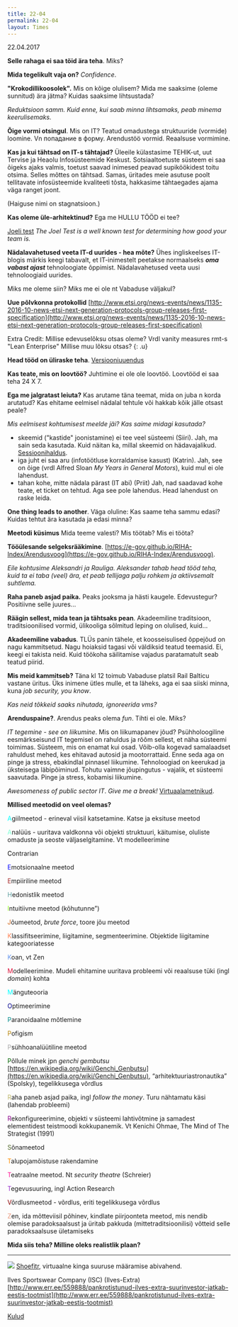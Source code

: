 ```yaml
---
title: 22-04
permalink: 22-04
layout: Times
---
```



22.04.2017

__Selle rahaga ei saa töid ära teha__. Miks?

__Mida tegelikult vaja on?__ _Confidence_. 

__"Krokodillikoosolek".__ Mis on kõige olulisem? Mida me saaksime (oleme sunnitud) ära jätma? Kuidas saaksime lihtsustada?

_Reduktsioon samm. Kuid enne, kui saab minna lihtsamaks, peab minema keerulisemaks._

__Õige vormi otsingul__. Mis on IT? Teatud omadustega struktuuride (vormide) loomine. Vn попадание в форму. Arendustöö vormid. Reaalsuse vormimine.

__Kas ja kui tähtsad on IT-s tähtajad?__ Üleeile külastasime TEHIK-ut, uut Tervise ja Heaolu Infosüsteemide Keskust. Sotsiaaltoetuste süsteem ei saa õigeks ajaks valmis, toetust saavad inimesed peavad supiköökidest toitu otsima. Selles mõttes on tähtsad. Samas, üritades meie asutuse poolt tellitavate infosüsteemide kvaliteeti tõsta, hakkasime tähtaegades ajama väga ranget joont.

(Haiguse nimi on stagnatsioon.)

__Kas oleme üle-arhitektinud?__ Ega me HULLU TÖÖD ei tee?

[Joeli test](https://www.joelonsoftware.com/2000/08/09/the-joel-test-12-steps-to-better-code/) _The Joel Test is a well known test for determining how good your team is._

__Nädalavahetused veeta IT-d uurides - hea mõte?__ Ühes ingliskeelses IT-blogis märkis keegi tabavalt, et IT-inimestelt peetakse normaalseks ___oma vabast ajast___ tehnoloogiate õppimist. Nädalavahetused veeta uusi tehnoloogiaid uurides. 

Miks me oleme siin? Miks me ei ole nt Vabaduse väljakul?

__Uue põlvkonna protokollid__ [http://www.etsi.org/news-events/news/1135-2016-10-news-etsi-next-generation-protocols-group-releases-first-specification](http://www.etsi.org/news-events/news/1135-2016-10-news-etsi-next-generation-protocols-group-releases-first-specification)

Extra Credit: Millise edevuselõksu otsas oleme? Vrdl vanity measures rmt-s "Lean Enterprise" Millise muu lõksu otsas?
{: .u} 

__Head tööd on üliraske teha__. [Versiooniuuendus](https://agiil.github.io/IT/Versiooniuuendus)

__Kas teate, mis on loovtöö?__ Juhtimine ei ole ole loovtöö. Loovtööd ei saa teha 24 X 7.

__Ega me jalgratast leiuta?__ Kas arutame täna teemat, mida on juba n korda arutatud? Kas ehitame eelmisel nädalal tehtule või hakkab kõik jälle otsast peale?

_Mis eelmisest kohtumisest meelde jäi? Kas saime midagi kasutada?_ 

- skeemid ("kastide" joonistamine) ei tee veel süsteemi (Siiri). Jah, ma sain seda kasutada. Kuid näitan ka, millal skeemid on hädavajalikud. [Sessioonihaldus](https://e-gov.github.io/RIHA-Index/Sessioonihaldus).
- iga juht ei saa aru (infotöötluse korraldamise kasust) (Katrin). Jah, see on õige (vrdl Alfred Sloan _My Years in General Motors_), kuid mul ei ole lahendust.
- tahan kohe, mitte nädala pärast (IT abi) (Priit) Jah, nad saadavad kohe teate, et ticket on tehtud. Aga see pole lahendus. Head lahendust on raske leida.

__One thing leads to another__. Väga oluline: Kas saame teha sammu edasi? Kuidas tehtut ära kasutada ja edasi minna?

__Meetodi küsimus__ Mida teeme valesti? Mis töötab? Mis ei tööta?

__Tööülesande selgeksrääkimine__. [https://e-gov.github.io/RIHA-Index/Arendusvoog](https://e-gov.github.io/RIHA-Index/Arendusvoog).

_Eile kohtusime Aleksandri ja Rauliga. Aleksander tahab head tööd teha, kuid ta ei taba (veel) ära, et peab tellijaga palju rohkem ja aktiivsemalt suhtlema._

__Raha paneb asjad paika.__ Peaks jooksma ja hästi kaugele. Edevustegur? Positiivne selle juures...

__Räägin sellest, mida tean ja tähtsaks pean__. Akadeemiline traditsioon, traditsioonilised vormid, ülikooliga sõlmitud leping on olulised, kuid...  

__Akadeemiline vabadus__. TLÜs panin tähele, et koosseisulised õppejõud on nagu kammitsetud. Nagu hoiaksid tagasi või väldiksid teatud teemasid. Ei, keegi ei takista neid. Kuid töökoha säilitamise vajadus paratamatult seab teatud piirid.

__Mis meid kammitseb?__ Täna kl 12 toimub Vabaduse platsil Rail Balticu vastane üritus. Üks inimene ütles mulle, et ta läheks, aga ei saa siiski minna, kuna _job security, you know_.

_Kas neid tõkkeid saaks nihutada, ignoreerida vms?_

__Arenduspaine?__. Arendus peaks olema _fun_. Tihti ei ole. Miks?

_IT tegemine - see on liikumine_. Mis on liikumapanev jõud? Psühholoogiline eesmärkseisund IT tegemisel on rahuldus ja rõõm sellest, et näha süsteemi toimimas. Süsteem, mis on enamat kui osad. Võib-olla kogevad samalaadset rahuldust mehed, kes ehitavad autosid ja mootorrattaid. Enne seda aga on pinge ja stress, ebakindlal pinnasel liikumine. Tehnoloogiad on keerukad ja üksteisega läbipõiminud. Tohutu vaimne jõupingutus - vajalik, et süsteemi saavutada. Pinge ja stress, kobamisi liikumine.

_Awesomeness of public sector IT_. _Give me a break!_ [Virtuaalametnikud](https://agiil.github.io/IT/Ametnikud).

__Millised meetodid on veel olemas?__

<span style='color: Aqua;'>A</span>giilmeetod - erineval viisil katsetamine. Katse ja eksituse meetod

<span style='color: Aquamarine;'>A</span>nalüüs - uuritava valdkonna või objekti struktuuri, käitumise, oluliste omaduste ja seoste väljaselgitamine. Vt modelleerimine

<span style='color: Black;'>C</span>ontrarian

<span style='color: Blue;'>E</span>motsionaalne meetod

<span style='color: Brown;'>E</span>mpiiriline meetod

<span style='color: Cadetblue;'>H</span>edonistlik meetod

<span style='color: Chartreuse;'>I</span>ntuitiivne meetod (kõhutunne”)

<span style='color: Chocolate;'>J</span>õumeetod, _brute force_, toore jõu meetod

<span style='color: Coral;'>K</span>lassifitseerimine, liigitamine, segmenteerimine. Objektide liigitamine kategooriatesse

<span style='color: Cornflowerblue;'>K</span>oan, vt Zen

<span style='color: Crimson;'>M</span>odelleerimine. Mudeli ehitamine uuritava probleemi või reaalsuse tüki (ingl _domain_) kohta

<span style='color: Cyan;'>M</span>änguteooria

<span style='color: Darkblue;'>O</span>ptimeerimine

<span style='color: Darkcyan;'>P</span>aranoidaalne mõtlemine

<span style='color: Darkgoldenrod;'>P</span>ofigism

<span style='color: Darkgray;'>P</span>sühhoanalüütiline meetod

<span style='color: Darkgreen;'>P</span>õllule minek jpn _genchi gembutsu_ [https://en.wikipedia.org/wiki/Genchi_Genbutsu](https://en.wikipedia.org/wiki/Genchi_Genbutsu), “arhitektuuriastronautika” (Spolsky), tegelikkusega võrdlus

<span style='color: Darkkhaki;'>R</span>aha paneb asjad paika, ingl _follow the money_. Turu nähtamatu käsi (lahendab probleemi)

<span style='color: Darkmagenta;'>R</span>ekonfigureerimine, objekti v süsteemi lahtivõtmine ja samadest elementidest teistmoodi kokkupanemik. Vt Kenichi Ohmae, The Mind of The Strategist (1991)

<span style='color: Darkolivegreen;'>S</span>õnameetod

<span style='color: Darkorange;'>T</span>alupojamõistuse rakendamine

<span style='color: Deeppink;'>T</span>eatraalne meetod. Nt _security theatre_ (Schreier)

<span style='color: Darkorchid;'>T</span>egevusuuring, ingl Action Research 

<span style='color: Darkred;'>V</span>õrdlusmeetod - võrdlus, eriti tegelikkusega võrdlus

<span style='color: Darksalmon;'>Z</span>en, ida mõtteviisil põhinev, kindlate piirjoonteta meetod, mis nendib olemise paradoksaalsust ja üritab pakkuda (mittetraditsioonilisi) võtteid selle paradoksaalsuse ületamiseks

__Mida siis teha? Milline oleks realistlik plaan?__

- - -

![](http://4.bp.blogspot.com/-CHlGXtyyz5k/UlQZ6WWG-6I/AAAAAAAAFYM/MUGrBEeiMQ0/s1600/Shoeftr.PNG) [ Shoefitr](https://techcrunch.com/2015/04/10/amazon-quietly-acquired-shoefitr-to-improve-how-it-sells-footwear-online/), virtuaalne kinga suuruse määramise abivahend.

Ilves Sportswear Company (ISC) (Ilves-Extra) [http://www.err.ee/559888/pankrotistunud-ilves-extra-suurinvestor-jatkab-eestis-tootmist](http://www.err.ee/559888/pankrotistunud-ilves-extra-suurinvestor-jatkab-eestis-tootmist)

[Kulud](https://agiil.github.io/IT/Kulud.html)










